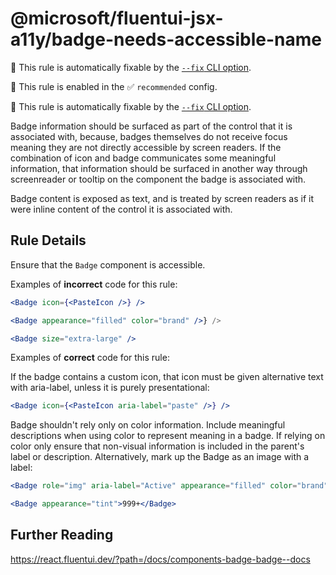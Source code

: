 # @microsoft/fluentui-jsx-a11y/badge-needs-accessible-name

🔧 This rule is automatically fixable by the [`--fix` CLI option](https://eslint.org/docs/latest/user-guide/command-line-interface#--fix).

<!-- end auto-generated rule header -->

💼 This rule is enabled in the ✅ `recommended` config.

🔧 This rule is automatically fixable by the [`--fix` CLI option](https://eslint.org/docs/latest/user-guide/command-line-interface#--fix).

<!-- end auto-generated rule header -->

Badge information should be surfaced as part of the control that it is associated with, because, badges themselves do not receive focus meaning they are not directly accessible by screen readers. If the combination of icon and badge communicates some meaningful information, that information should be surfaced in another way through screenreader or tooltip on the component the badge is associated with.

Badge content is exposed as text, and is treated by screen readers as if it were inline content of the control it is associated with.

## Rule Details

Ensure that the `Badge` component is accessible.

Examples of **incorrect** code for this rule:

```jsx
<Badge icon={<PasteIcon />} />
```

```jsx
<Badge appearance="filled" color="brand" />} />
```

```jsx
<Badge size="extra-large" />
```

Examples of **correct** code for this rule:

If the badge contains a custom icon, that icon must be given alternative text with aria-label, unless it is purely presentational:

```jsx
<Badge icon={<PasteIcon aria-label="paste" />} />
```

Badge shouldn't rely only on color information. Include meaningful descriptions when using color to represent meaning in a badge. If relying on color only ensure that non-visual information is included in the parent's label or description. Alternatively, mark up the Badge as an image with a label:

```jsx
<Badge role="img" aria-label="Active" appearance="filled" color="brand" />} />
```

```jsx
<Badge appearance="tint">999+</Badge>
```

## Further Reading

<https://react.fluentui.dev/?path=/docs/components-badge-badge--docs>

